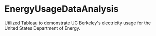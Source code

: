 
# EnergyUsageDataAnalysis
Utilized Tableau to demonstrate UC Berkeley's electricity usage for the United States Department of Energy.
